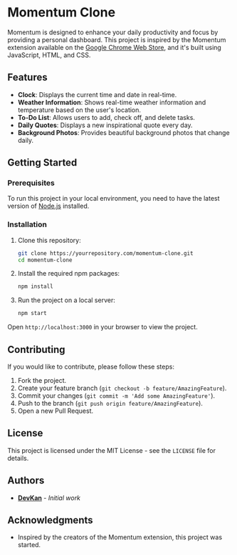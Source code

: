 
# Momentum Clone

Momentum is designed to enhance your daily productivity and focus by providing a personal dashboard. This project is inspired by the Momentum extension available on the [Google Chrome Web Store](https://chromewebstore.google.com/detail/momentum/laookkfknpbbblfpciffpaejjkokdgca), and it's built using JavaScript, HTML, and CSS.

## Features

- **Clock**: Displays the current time and date in real-time.
- **Weather Information**: Shows real-time weather information and temperature based on the user's location.
- **To-Do List**: Allows users to add, check off, and delete tasks.
- **Daily Quotes**: Displays a new inspirational quote every day.
- **Background Photos**: Provides beautiful background photos that change daily.

## Getting Started

### Prerequisites

To run this project in your local environment, you need to have the latest version of [Node.js](https://nodejs.org/en/) installed.

### Installation

1. Clone this repository:

   ```bash
   git clone https://yourrepository.com/momentum-clone.git
   cd momentum-clone
   ```

2. Install the required npm packages:

   ```bash
   npm install
   ```

3. Run the project on a local server:

   ```bash
   npm start
   ```

Open `http://localhost:3000` in your browser to view the project.

## Contributing

If you would like to contribute, please follow these steps:

1. Fork the project.
2. Create your feature branch (`git checkout -b feature/AmazingFeature`).
3. Commit your changes (`git commit -m 'Add some AmazingFeature'`).
4. Push to the branch (`git push origin feature/AmazingFeature`).
5. Open a new Pull Request.

## License

This project is licensed under the MIT License - see the `LICENSE` file for details.

## Authors

- **[DevKan](https://devkan.github.io/)** - *Initial work*

## Acknowledgments

- Inspired by the creators of the Momentum extension, this project was started.

